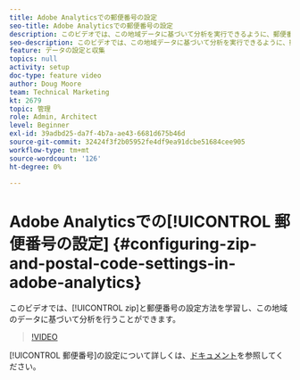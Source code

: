 ```yaml
---
title: Adobe Analyticsでの郵便番号の設定
seo-title: Adobe Analyticsでの郵便番号の設定
description: このビデオでは、この地域データに基づいて分析を実行できるように、郵便番号を設定する方法について説明します。
seo-description: このビデオでは、この地域データに基づいて分析を実行できるように、郵便番号を設定する方法について説明します。
feature: データの設定と収集
topics: null
activity: setup
doc-type: feature video
author: Doug Moore
team: Technical Marketing
kt: 2679
topic: 管理
role: Admin, Architect
level: Beginner
exl-id: 39adbd25-da7f-4b7a-ae43-6681d675b46d
source-git-commit: 32424f3f2b05952fe4df9ea91dcbe51684cee905
workflow-type: tm+mt
source-wordcount: '126'
ht-degree: 0%

---
```


# Adobe Analyticsでの[!UICONTROL 郵便番号の設定] {#configuring-zip-and-postal-code-settings-in-adobe-analytics}

このビデオでは、[!UICONTROL zip]と郵便番号の設定方法を学習し、この地域のデータに基づいて分析を行うことができます。

>[!VIDEO](https://video.tv.adobe.com/v/27051/?quality=12)

[!UICONTROL 郵便番号]の設定について詳しくは、[ドキュメント](https://marketing.adobe.com/resources/help/en_US/reference/reports_zip.html)を参照してください。
